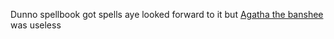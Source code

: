 Dunno spellbook got spells aye
looked forward to it but [Agatha the banshee](Agatha%20the%20banshee.md) was useless